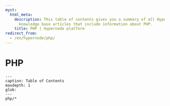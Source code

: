 ```yaml
---
myst:
  html_meta:
    description: This table of contents gives you a summary of all Hypernode platform
      knowledge base articles that include information about PHP.
    title: PHP | Hypernode platform
redirect_from:
  - /en/hypernode/php/
---
```


# PHP

```{toctree}
---
caption: Table of Contents
maxdepth: 1
glob:
---
php/*
```
